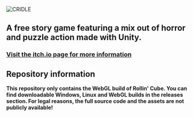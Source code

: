 ![CRIDLE](https://takewake-software.github.io/res/img/games/cridle.png)
## A free story game featuring a mix out of horror and puzzle action made with Unity.

### [Visit the itch.io page for more information](https://takewake-software.github.io/Rollin-Cube)

## Repository information

**This repository only contains the WebGL build of Rollin' Cube. You can find downloadable Windows, Linux and WebGL builds in the releases section. For legal reasons, the full source code and the assets are not publicly available!**
